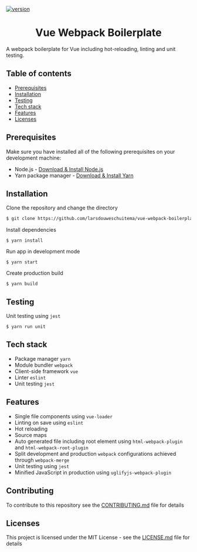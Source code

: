 [![version](https://img.shields.io/badge/version-1.0.0-green.svg)](https://semver.org)

<h1 align="center">
  Vue Webpack Boilerplate
</h1>

A webpack boilerplate for Vue including hot-reloading, linting and unit testing.

## Table of contents

- [Prerequisites](#prerequisites)
- [Installation](#installation)
- [Testing](#testing)
- [Tech stack](#tech-stack)
- [Features](#features)
- [Licenses](#licenses)

## Prerequisites

Make sure you have installed all of the following prerequisites on your development machine:

- Node.js - [Download & Install Node.js](https://nodejs.org/en/download/)
- Yarn package manager - [Download & Install Yarn](https://yarnpkg.com/en/docs/install#mac-stable)

## Installation

Clone the repository and change the directory

```bash
$ git clone https://github.com/larsdouweschuitema/vue-webpack-boilerplate && cd vue-webpack-boilerplate
```

Install dependencies

```
$ yarn install
```

Run app in development mode

```
$ yarn start
```

Create production build

```
$ yarn build
```

## Testing
Unit testing using `jest`

```
$ yarn run unit
```

## Tech stack

- Package manager `yarn`
- Module bundler `webpack`
- Client-side framework `vue`
- Linter `eslint`
- Unit testing `jest`

## Features

- Single file components using `vue-loader`
- Linting on save using `eslint`
- Hot reloading
- Source maps
- Auto generated file including root element using `html-webpack-plugin` and `html-webpack-root-plugin`
- Split development and production `webpack` configurations achieved through `webpack-merge`
- Unit testing using `jest`
- Minified JavaScript in production using `uglifyjs-webpack-plugin`

## Contributing

To contribute to this repository see the [CONTRIBUTING.md](CONTRIBUTING.md) file for details

## Licenses

This project is licensed under the MIT License - see the [LICENSE.md](LICENSE.md) file for details
